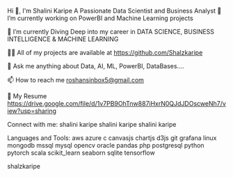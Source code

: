 Hi 👋, I'm Shalini Karipe
A Passionate Data Scientist and Business Analyst
🔭 I’m currently working on PowerBI and Machine Learning projects

🌱 I’m currently Diving Deep into my career in DATA SCIENCE, BUSINESS INTELLIGENCE & MACHINE LEARNING

👨‍💻 All of my projects are available at https://github.com/Shalzkaripe

💬 Ask me anything about Data, AI, ML, PowerBI, DataBases....

📫 How to reach me roshansinbox5@gmail.com

📄 My Resume https://drive.google.com/file/d/1v7PB9OhTnw887iHxrN0QJdJDOscweNh7/view?usp=sharing

Connect with me:
shalini karipe shalini karipe shalini karipe

Languages and Tools:
aws azure c canvasjs chartjs d3js git grafana linux mongodb mssql mysql opencv oracle pandas php postgresql python pytorch scala scikit_learn seaborn sqlite tensorflow

shalzkaripe
